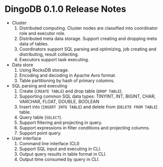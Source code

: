 # DingoDB 0.1.0 Release Notes

* Cluster
    1. Distributed computing. Cluster nodes are classified into coordinator role and executor role.
    1. Distributed meta data storage. Support creating and dropping meta data of tables.
    1. Coordinators support SQL parsing and optimizing, job creating and distributing, result collecting.
    1. Executors support task executing.
* Data store
    1. Using RocksDB storage.
    1. Encoding and decoding in Apache Avro format.
    1. Table partitioning by hash of primary columns.
* SQL parsing and executing
    1. Create (`CREATE TABLE`) and drop table (`DROP TABLE`).
    1. Supporting common SQL data types: TINYINT, INT, BIGINT, CHAR, VARCHAR, FLOAT, DOUBLE, BOOLEAN
    1. Insert into (`INSERT INTO TABLE`) and delete from (`DELETE FROM TABLE`) table.
    1. Query table (`SELECT`).
    1. Support filtering and projecting in query.
    1. Support expressions in filter conditions and projecting columns.
    1. Support point query.
* User interface
    1. Command line interface (CLI)
    1. Support SQL input and executing in CLI.
    1. Output query results in table format in CLI.
    1. Output time consumed by query in CLI.

